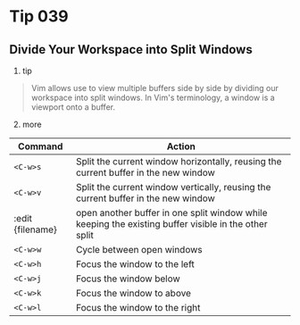 # Tip 039

## Divide Your Workspace into Split Windows

1. tip

> Vim allows use to view multiple buffers side by side by dividing our workspace into split windows.
> In Vim's terminology, a window is a viewport onto a buffer.


2. more


| Command  | Action                                                   |
| -------- | -------------------------------------------------------- |
| `<C-w>s`     | Split the current window horizontally, reusing the current buffer in the new window    |
| `<C-w>v`     | Split the current window vertically, reusing the current buffer in the new window |
| :edit {filename}| open another buffer in one split window while keeping the existing buffer visible in the other split |
| `<C-w>w` | Cycle between open windows |
| `<C-w>h` | Focus the window to the left |
| `<C-w>j` | Focus the window below |
| `<C-w>k` | Focus the window to above |
| `<C-w>l` | Focus the window to the right |


